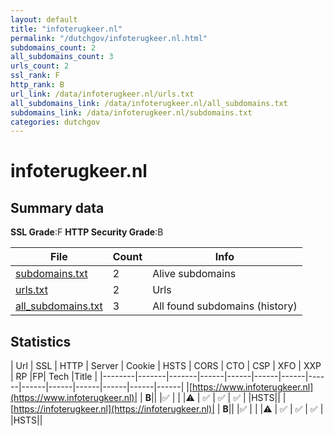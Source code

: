```yaml
---
layout: default
title: "infoterugkeer.nl"
permalink: "/dutchgov/infoterugkeer.nl.html"
subdomains_count: 2
all_subdomains_count: 3
urls_count: 2
ssl_rank: F
http_rank: B
url_link: /data/infoterugkeer.nl/urls.txt
all_subdomains_link: /data/infoterugkeer.nl/all_subdomains.txt
subdomains_link: /data/infoterugkeer.nl/subdomains.txt
categories: dutchgov
---
```



# infoterugkeer.nl
## Summary data


**SSL Grade**:F
**HTTP Security Grade**:B


| File       | Count | Info |
|------------|-------|------|
|[subdomains.txt](/data/infoterugkeer.nl/subdomains.txt)|2|Alive subdomains|
|[urls.txt](/data/infoterugkeer.nl/urls.txt)|2|Urls|
|[all_subdomains.txt](/data/infoterugkeer.nl/all_subdomains.txt)|3|All found subdomains (history)|


## Statistics


| Url | SSL | HTTP | Server | Cookie | HSTS | CORS | CTO | CSP | XFO | XXP | RP |FP| Tech |Title |
|--------|-------|-------|------|------|------|------|------|------|------|------|------|------|------|
|[https://www.infoterugkeer.nl](https://www.infoterugkeer.nl)| | **B**|| |:white_check_mark: | | |:warning: | :white_check_mark: | :white_check_mark: | :white_check_mark: | |HSTS||
|[https://infoterugkeer.nl](https://infoterugkeer.nl)| | **B**|| |:white_check_mark: | | |:warning: | :white_check_mark: | :white_check_mark: | :white_check_mark: | |HSTS||